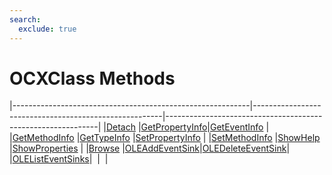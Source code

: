 ```yaml
---
search:
  exclude: true
---
```


<h1 class="heading"><span class="name">OCXClass Methods</span></h1>

|-----------------------------------------------------------|-------------------------------------------------------|-------------------------------------------------------------|
|[Detach](../methodorevents/detach.md)                      |[GetPropertyInfo](../methodorevents/getpropertyinfo.md)|[GetEventInfo](../methodorevents/geteventinfo.md)            |
|[GetMethodInfo](../methodorevents/getmethodinfo.md)        |[GetTypeInfo](../methodorevents/gettypeinfo.md)        |[SetPropertyInfo](../methodorevents/setpropertyinfo.md)      |
|[SetMethodInfo](../methodorevents/setmethodinfo.md)        |[ShowHelp](../methodorevents/showhelp.md)              |[ShowProperties](../methodorevents/showproperties.md)        |
|[Browse](../methodorevents/browse.md)                      |[OLEAddEventSink](../methodorevents/oleaddeventsink.md)|[OLEDeleteEventSink](../methodorevents/oledeleteeventsink.md)|
|[OLEListEventSinks](../methodorevents/olelisteventsinks.md)|&nbsp;                                                 |&nbsp;                                                       |
